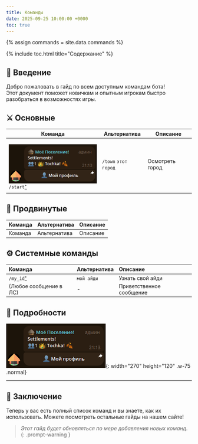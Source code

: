 ```yaml
---
title: Команды
date: 2025-09-25 10:00:00 +0000
toc: true
---
```


{% assign commands = site.data.commands %}

{% include toc.html title="Содержание" %}


## 📖 Введение

Добро пожаловать в гайд по всем доступным командам бота!\
Этот документ поможет новичкам и опытным игрокам быстро разобраться в
возможностях игры.

## ⚔️ Основные

<table>
  <thead>
    <tr>
      <th>Команда</th>
      <th>Альтернатива</th>
      <th>Описание</th>
    </tr>
  </thead>
  <tbody>
    <tr>
      <td>
        <p><img src="/assets/img/town.png" alt="Screenshot" align="left" valign="top" width="100%"></p>
        <code>/start</code><a href="#start">⁺</a>
      </td>
      <td><code>/town</code> <code>этот город</code></td>
      <td>Осмотреть город</td>
    </tr>
    <tr>
      <td></td>
    </tr>
  </tbody>
</table>


## 🏰 Продвинутые

| Команда | Альтернатива | Описание |
|:--------|:-------------|:---------|
| Команда | Альтернатива | Описание |

## ⚙️ Системные команды

| Команда | Альтернатива | Описание |
|:--------|:-------------|:---------|
| `/my_id`<a href="#my_id">⁺</a> | `мой айди` | Узнать свой айди |
| (Любое сообщение в ЛС) | - | Приветственное сообщение |


## 📜 Подробности

![Desktop View](/assets/img/town.png){: width="270" height="120" .w-75 .normal}
<p id="start"></p>

---

<p id="my_id"></p>

## 🔮 Заключение
Теперь у вас есть полный список команд и вы знаете, как их использовать. Можете посмотреть остальные гайды на нашем сайте!

> *Этот гайд будет обновляться по мере добавления новых команд.*
{: .prompt-warning }